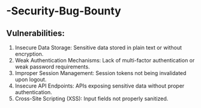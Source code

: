 # -Security-Bug-Bounty

## Vulnerabilities:
1. Insecure Data Storage: Sensitive data stored in plain text or without encryption.
2. Weak Authentication Mechanisms: Lack of multi-factor authentication or weak password requirements.
3. Improper Session Management: Session tokens not being invalidated upon logout.
4. Insecure API Endpoints: APIs exposing sensitive data without proper authentication.
5. Cross-Site Scripting (XSS): Input fields not properly sanitized.
